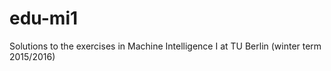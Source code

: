 # edu-mi1
Solutions to the exercises in Machine Intelligence I at TU Berlin (winter term 2015/2016)
